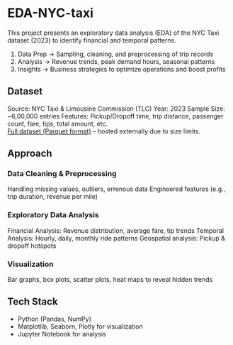 # EDA-NYC-taxi

This project presents an exploratory data analysis (EDA) of the NYC Taxi dataset (2023) to identify financial and temporal patterns.
1. Data Prep → Sampling, cleaning, and preprocessing of trip records
2. Analysis → Revenue trends, peak demand hours, seasonal patterns
3. Insights → Business strategies to optimize operations and boost profits

## Dataset

Source: NYC Taxi & Limousine Commission (TLC)
Year: 2023
Sample Size: ~6,00,000 entries
Features: Pickup/Dropoff time, trip distance, passenger count, fare, tips, total amount, etc. <br>
[Full dataset (Parquet format)](https://drive.google.com/drive/folders/1W9Uyo0Sy4Qdm-eBb5WQiedEonyIMmukm?usp=drive_link) – hosted externally due to size limits.

## Approach

### Data Cleaning & Preprocessing
Handling missing values, outliers, errenous data
Engineered features (e.g., trip duration, revenue per mile)

### Exploratory Data Analysis
Financial Analysis: Revenue distribution, average fare, tip trends
Temporal Analysis: Hourly, daily, monthly ride patterns
Geospatial analysis: Pickup & dropoff hotspots

### Visualization
Bar graphs, box plots, scatter plots, heat maps to reveal hidden trends

## Tech Stack

* Python (Pandas, NumPy)
* Matplotlib, Seaborn, Plotly for visualization
* Jupyter Notebook for analysis
